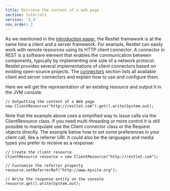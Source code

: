 ```yaml
---
title: Retrieve the content of a web page
section: tutorials
version: '2.3'
nav_order: 2
---
```

As we mentioned in the [introduction
paper](/technical-resources/restlet-framework/guide/2.3/introduction/overview), the Restlet framework is at the
same time a client and a server framework. For example, Restlet can
easily work with remote resources using its HTTP client connector. A
connector in REST is a software element that enables the communication
between components, typically by implementing one side of a network
protocol. Restlet provides several implementations of client connectors
based on existing open-source projects. The
[connectors](/technical-resources/restlet-framework/guide/2.3/core/base/connectors) section lists all
available client and server connectors and explain how to use and
configure them.

Here we will get the representation of an existing resource and output
it in the JVM console:

<pre class="language-java"><code class="language-java">// Outputting the content of a Web page
new ClientResource("http://restlet.com").get().write(System.out);
</code></pre>

Note that the example above uses a simplified way to issue calls via the
ClientResource class. If you need multi-threading or more control it is
still possible to manipulate use the Client connector class or the
Request objects directly. The example below how to set some preferences
in your client call, like a referrer URI. It could also be the languages
and media types you prefer to receive as a response:

<pre class="language-java"><code class="language-java">// Create the client resource
ClientResource resource = new ClientResource("http://restlet.com");

// Customize the referrer property
resource.setReferrerRef("http://www.mysite.org");

// Write the response entity on the console
resource.get().write(System.out);
</code></pre>
